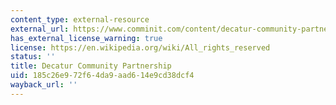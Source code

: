 ```yaml
---
content_type: external-resource
external_url: https://www.comminit.com/content/decatur-community-partnership
has_external_license_warning: true
license: https://en.wikipedia.org/wiki/All_rights_reserved
status: ''
title: Decatur Community Partnership
uid: 185c26e9-72f6-4da9-aad6-14e9cd38dcf4
wayback_url: ''
---
```

